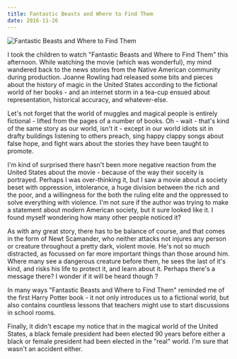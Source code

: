 ```yaml
---
title: Fantastic Beasts and Where to Find Them
date: 2016-11-26
---
```


![Fantastic Beasts and Where to Find Them](https://source.unsplash.com/dUPDhdeCN84/1600x900)

I took the children to watch "Fantastic Beasts and Where to Find Them" this afternoon. While watching the movie (which was wonderful), my mind wandered back to the news stories from the Native American community during production. Joanne Rowling had released some bits and pieces about the history of magic in the United States according to the fictional world of her books - and an internet storm in a tea-cup ensued about representation, historical accuracy, and whatever-else.

Let's not forget that the world of muggles and magical people is entirely fictional - lifted from the pages of a number of books. Oh - wait - that's kind of the same story as our world, isn't it - except in our world idiots sit in drafty buildings listening to others preach, sing happy clappy songs about false hope, and fight wars about the stories they have been taught to promote.

I'm kind of surprised there hasn't been more negative reaction from the United States about the movie - because of the way their soceity is portrayed. Perhaps I was over-thinking it, but I saw a movie about a society beset with oppression, intolerance, a huge division between the rich and the poor, and a willingness for the both the ruling elite and the oppressed to solve everything with violence. I'm not sure if the author was trying to make a statement about modern American society, but it sure looked like it. I found myself wondering how many other people noticed it?

As with any great story, there has to be balance of course, and that comes in the form of Newt Scamander, who neither attacks not injures any person or creature throughout a pretty dark, violent movie. He's not so much distracted, as focussed on far more important things than those around him. Where many see a dangerous creature before them, he sees the last of it's kind, and risks his life to protect it, and learn about it. Perhaps there's a message there? I wonder if it will be heard though ?

In many ways "Fantastic Beasts and Where to Find Them" reminded me of the first Harry Potter book - it not only introduces us to a fictional world, but also contains countless lessons that teachers might use to start discussions in school rooms.

Finally, it didn't escape my notice that in the magical world of the United States, a black female president had been elected 90 years before either a black or female president had been elected in the "real" world. I'm sure that wasn't an accident either.